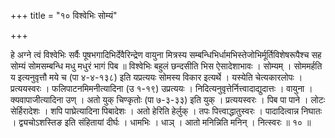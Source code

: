 +++
title = "१० विश्वेभिः सोम्यं"

+++

हे अग्ने त्वं विश्वेभिः सर्वैः पूषभगादिभिर्देवैरिन्द्रेण वायुना मित्रस्य सम्बन्धिभिर्धामभिस्तेजोभिर्मूर्तिविशेषरूपैश्च सह सोम्यं सोमसम्बन्धि मधु मधुरं भागं पिब ॥ विश्वेभिः बहुलं छन्दसीति भिस ऐसादेशाभावः । सोम्यम् । सोममर्हति य इत्यनुवृत्तौ मये च (पा ४-४-१३८) इति यप्रत्ययः सोमस्य विकार इत्यर्थे । यस्येति चेत्यकारलोपः । प्रत्ययस्वरः । फलिपाटनमिमनीत्यादिना (उ १-१९) उप्रत्ययः । निदित्यनुवृत्तेर्नित्त्वादाद्युदात्तः । वायुना । क्यवापाजीत्यादिना उण् । अतो युक् चिण्कृतोः (पा ७-३-३३) इति युक् । प्रत्ययस्वरः । पिब पा पाने । लोटः सेर्हिरादेशः । शपि पाघ्रेत्यादिना पिबादेशः । अतो हेरिति हेर्लुक् । तपः पित्त्वाद्धातुस्वरः । पादादित्वान्न निघातः । द्व्यचोऽशस्तिङ इति संहितायां दीर्घः । धामभिः । धाञ् । आतो मनिन्निति मनिन् । नित्स्वरः ॥ १० ॥